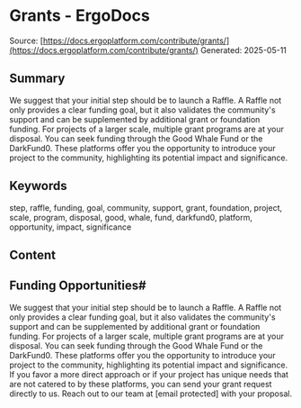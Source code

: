 # Grants - ErgoDocs
Source: [https://docs.ergoplatform.com/contribute/grants/](https://docs.ergoplatform.com/contribute/grants/)
Generated: 2025-05-11

## Summary
We suggest that your initial step should be to launch a Raffle. A Raffle not only provides a clear funding goal, but it also validates the community's support and can be supplemented by additional grant or foundation funding. For projects of a larger scale, multiple grant programs are at your disposal. You can seek funding through the Good Whale Fund or the DarkFund0. These platforms offer you the opportunity to introduce your project to the community, highlighting its potential impact and significance.

## Keywords
step, raffle, funding, goal, community, support, grant, foundation, project, scale, program, disposal, good, whale, fund, darkfund0, platform, opportunity, impact, significance

## Content
## Funding Opportunities#
We suggest that your initial step should be to launch a Raffle. A Raffle not only provides a clear funding goal, but it also validates the community's support and can be supplemented by additional grant or foundation funding.
For projects of a larger scale, multiple grant programs are at your disposal. You can seek funding through the Good Whale Fund or the DarkFund0. These platforms offer you the opportunity to introduce your project to the community, highlighting its potential impact and significance.
If you favor a more direct approach or if your project has unique needs that are not catered to by these platforms, you can send your grant request directly to us. Reach out to our team at [email protected] with your proposal.
